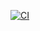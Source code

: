 [![CI](https://github.com/rasskaz-creator/unit2test/actions/workflows/blank.yml/badge.svg)](https://github.com/rasskaz-creator/unit2test/actions/workflows/blank.yml)

